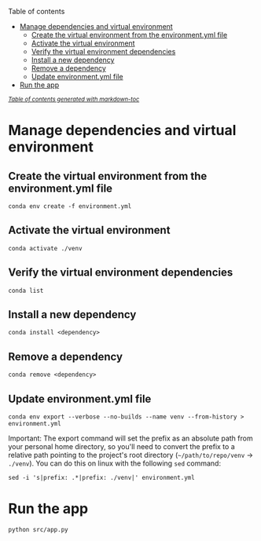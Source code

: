 Table of contents
- [Manage dependencies and virtual environment](#manage-dependencies-and-virtual-environment)
  * [Create the virtual environment from the environment.yml file](#create-the-virtual-environment-from-the-environmentyml-file)
  * [Activate the virtual environment](#activate-the-virtual-environment)
  * [Verify the virtual environment dependencies](#verify-the-virtual-environment-dependencies)
  * [Install a new dependency](#install-a-new-dependency)
  * [Remove a dependency](#remove-a-dependency)
  * [Update environment.yml file](#update-environmentyml-file)
- [Run the app](#run-the-app)

<small><i><a href='http://ecotrust-canada.github.io/markdown-toc/'>Table of contents generated with markdown-toc</a></i></small>


# Manage dependencies and virtual environment

## Create the virtual environment from the environment.yml file
```shell
conda env create -f environment.yml
```
## Activate the virtual environment
```shell
conda activate ./venv
```
## Verify the virtual environment dependencies
```shell
conda list
```
## Install a new dependency
```shell
conda install <dependency>
```
## Remove a dependency
```shell
conda remove <dependency>
```
## Update environment.yml file
```shell
conda env export --verbose --no-builds --name venv --from-history > environment.yml
```
Important:
The export command will set the prefix as an absolute path from your personal home directory, so you'll need to convert the prefix to a relative path pointing to the project's root directory (`~/path/to/repo/venv` -> `./venv`).
You can do this on linux with the following `sed` command:
```shell
sed -i 's|prefix: .*|prefix: ./venv|' environment.yml
```

# Run the app
```shell
python src/app.py
```


